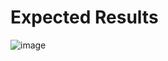 # Expected Results

![image](https://user-images.githubusercontent.com/98792351/153600911-ecc5fbfc-3ee7-4596-a547-58f23f252d7c.png)

